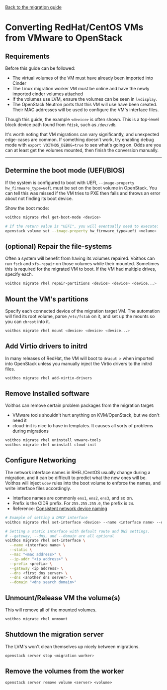 [Back to the migration guide](/vmware-migration.html)


# Converting RedHat/CentOS VMs from VMware to OpenStack

## Requirements

Before this guide can be followed:

 - The virtual volumes of the VM must have already been imported into Cinder
 - The Linux migration worker VM must be online and have the newly imported cinder volumes attached
 - If the volumes use LVM, ensure the volumes can be seen in `lvdisplay`.
 - The OpenStack Neutron ports that this VM will use have been created.
   Their MAC addresses will be used to configure the VM's interface files.

Though this guide, the example `<device>` is often shown. This is a top-level block device path
found from `fdisk`, such as `/dev/vdb`.

It's worth noting that VM migrations can vary significantly, and unexpected edge-cases are common.
If something doesn't work, try enabling debug mode with `export VOITHOS_DEBUG=true` to see what's
going on. Odds are you can at least get the volumes mounted, then finish the conversion manually.

---

## Determine the boot mode (UEFI/BIOS)

If the system is configured to boot with UEFI, `--image-property hw_firmware_type=uefi` must be
set on the boot volume in OpenStack. You can tell this was missed if the VM tries to PXE then fails
and throws an error about not finding its boot device.

Show the boot mode:

```bash
voithos migrate rhel get-boot-mode <device>

# If the return value is "UEFI", you will eventually need to execute:
openstack volume set --image-property hw_firmware_type=uefi <volume>
```


## (optional) Repair the file-systems

Often a system will benefit from having its volumes repaired. Voithos can run `fsck` and
`xfs-repair` on those volumes while their mounted. Sometimes this is required for the migrated VM
to boot. If the VM had multiple drives, specify each.

```bash
voithos migrate rhel repair-partitions <device> <device> <device...>
```


## Mount the VM's partitions

Specify each connected device of the migration target VM. The automation will find its root volume,
parse `/etc/fstab` on it, and set up the mounts so you can `chroot` into it.

```bash
voithos migrate rhel mount <device> <device> <device...>
```

## Add Virtio drivers to initrd

In many releases of RedHat, the VM will boot to `dracut >` when imported into OpenStack unless you
manually inject the Virtio drivers to the initrd files.

```bash
voithos migrate rhel add-virtio-drivers
```


## Remove Installed software

Voithos can remove certain problem packages from the migration target:

- VMware tools shouldn't hurt anything on KVM/OpenStack, but we don't need it
- cloud-init is nice to have in templates. It causes all sorts of problems during migrations

```bash
voithos migrate rhel uninstall vmware-tools
voithos migrate rhel uninstall cloud-init
```


## Configure Networking

The network interface names in RHEL/CentOS usually change during a migration, and it can be
difficult to predict what the new ones will be. Voithos will inject `udev` rules into the boot
volume to enforce the names, and write interface files accordingly.

- Interface names are commonly `ens1`, `ens2`, `ens3`, and so on.
- Prefix is the CIDR prefix. For `255.255.255.0`, the prefix is `24`.
- Reference: [Consistent network device naming](https://access.redhat.com/documentation/en-us/red_hat_enterprise_linux/7/html/networking_guide/ch-consistent_network_device_naming)

```bash
# Example of setting a DHCP interface
voithos migrate rhel set-interface <device> --name <interface name> --dhcp --mac "<mac address>"

# Setting a static interface with default route and DNS settings.
# --gateway, --dns, and --domain are all optional
voithos migrate rhel set-interface \
  --name <interface name> \
  --static \
  --mac "<mac address>" \
  --ip-addr "<ip address>" \
  --prefix <prefix> \
  --gateway <ip address> \
  --dns <first dns server> \
  --dns <another dns server> \
  --domain "<dns search domain>"
```


## Unmount/Release VM the volume(s)

This will remove all of the mounted volumes.

```bash
voithos migrate rhel unmount
```

## Shutdown the migration server

The LVM's won't clean themselves up nicely between migrations.

```bash
openstack server stop <migration worker>
```

## Remove the volumes from the worker

```
openstack server remove volume <server> <volume>
```
